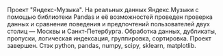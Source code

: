  Проект "Яндекс-Музыка". На реальных данных Яндекс.Музыки c помощью библиотеки Pandas и её возможностей проведен проверка данных и сравнение поведения и предпочтений пользователей двух столиц — Москвы и Санкт-Петербурга. Обработка данных, дубликаты, пропуски, логическая индексация, группировка, сортировка. Проект завершен. Стэк python, pandas, numpy, scipy, sklearn, matplotlib.
